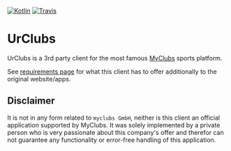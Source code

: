 [![Kotlin](https://img.shields.io/badge/kotlin-1.2.21-blue.svg)](http://kotlinlang.org)
[![Travis](https://img.shields.io/travis/christophpickl/urclubs.svg)](https://travis-ci.org/christophpickl/urclubs)

# UrClubs

UrClubs is a 3rd party client for the most famous [MyClubs](https://www.myclubs) sports platform.

See [requirements page](doc/requirements.html) for what this client has to offer additionally to the original website/apps.

## Disclaimer

It is not in any form related to `myclubs GmbH`, neither is this client an official application supported by MyClubs.
It was solely implemented by a private person who is very passionate about this company's offer and
therefor can not guarantee any functionality or error-free handling of this application. 
